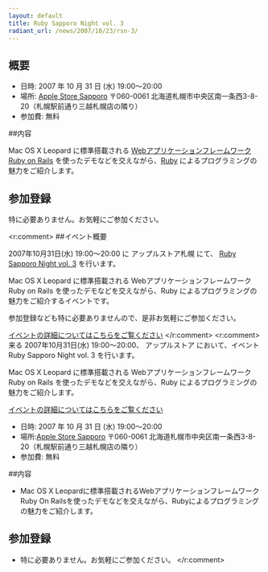 ```yaml
---
layout: default
title: Ruby Sapporo Night vol. 3
radiant_url: /news/2007/10/23/rsn-3/
---
```

## 概要

- 日時: 2007 年 10 月 31 日 (水) 19:00〜20:00
- 場所: [Apple Store Sapporo](http://www.apple.com/jp/retail/sapporo/map/) 〒060-0061 北海道札幌市中央区南一条西3-8-20（札幌駅前通り三越札幌店の隣り）
- 参加費: 無料

##内容

Mac OS X Leopard に標準搭載される [Webアプリケーションフレームワーク Ruby on Rails](http://www.rubyonrails.org/) を使ったデモなどを交えながら、[Ruby](http://www.ruby-lang.org/) によるプログラミングの魅力をご紹介します。

## 参加登録

特に必要ありません。お気軽にご参加ください。

<r:comment>
##イベント概要

2007年10月31日(水) 19:00〜20:00 に アップルストア札幌 にて、
[Ruby Sapporo Night vol. 3](/events/ruby-sapporo-night/3) を行います。

Mac OS X Leopard に標準搭載される Webアプリケーションフレームワーク Ruby on Rails を使ったデモなどを交えながら、Ruby によるプログラミングの魅力をご紹介するイベントです。

参加登録なども特に必要ありませんので、是非お気軽にご参加ください。

[イベントの詳細についてはこちらをご覧ください](/events/ruby-sapporo-night/3)
</r:comment>
<r:comment>
来る 2007年10月31日(水) 19:00〜20:00、 アップルストア において、イベント Ruby Sapporo Night vol. 3 を行います。

Mac OS X Leopard に標準搭載される Webアプリケーションフレームワーク Ruby on Rails を使ったデモなどを交えながら、Ruby によるプログラミングの魅力をご紹介します。

[イベントの詳細についてはこちらをご覧ください](/events/ruby-sapporo-night/3)

- 日時: 2007 年 10 月 31 日 (水) 19:00〜20:00
- 場所:[Apple Store Sapporo](http://www.apple.com/jp/retail/sapporo/map/) 〒060-0061 北海道札幌市中央区南一条西3-8-20（札幌駅前通り三越札幌店の隣り）
- 参加費: 無料

##内容

- Mac OS X Leopardに標準搭載されるWebアプリケーションフレームワークRuby On Railsを使ったデモなどを交えながら、Rubyによるプログラミングの魅力をご紹介します。

## 参加登録

 - 特に必要ありません。お気軽にご参加ください。
</r:comment>
